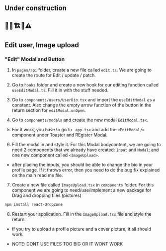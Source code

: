 ## Under construction

## 👷‍♂️🏗️🚧⚠️

## Edit user, Image upload

### "Edit" Modal and Button

1. In `pages/api` folder, create a new file called `edit.ts`. We are going to create the route for Edit / update / patch.

2. Go to `hooks` folder and create a new hook for our editing function called `useEditModal.ts`. Fill it in with the stuff needed.

3. Go to `components/users/UserBio.tsx` and import the `useEditModal` as a constant. Also change the empty arrow function of the button in the return section for `editModal.onOpen`.

4. Go to `components/modals` and create the new modal `EditModal.tsx`.

5. For it work, you have to go to `_app.tsx` and add the `<EditModal/>` component under Toaster and REgister Modal.

6. Fill the modal in and style it. For this Modal bodycontent, we are going to need 2 components that we already have created: `Input` and `Modal`; and one new component called `<ImageUpload>`.

-   after placing the inputs, you should be able to change the bio in your profile page. If it throws error, then you need to do the bug fix explained on the main read me file.

7. Create a new file called `ImageUpload.tsx` in `components` folder. For this component we are going to need/use/implement a new package for Drag and dropping files (pictures)

```sh
npm install react-dropzone
```

8. Restart your application. Fill in the `ImageUpload.tsx` file and style the return.

-   If you try to upload a profile picture and a cover picture, it all should work.

-   NOTE: DONT USE FILES TOO BIG OR IT WONT WORK
